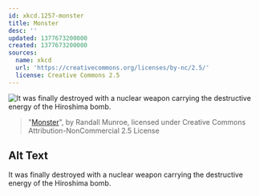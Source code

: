 ```yaml
---
id: xkcd.1257-monster
title: Monster
desc: ''
updated: 1377673200000
created: 1377673200000
sources:
  name: xkcd
  url: 'https://creativecommons.org/licenses/by-nc/2.5/'
  license: Creative Commons 2.5
---
```

![It was finally destroyed with a nuclear weapon carrying the destructive energy of the Hiroshima bomb.](https://imgs.xkcd.com/comics/monster.png)
> "[Monster](https://xkcd.com/1257/)", by Randall Munroe, licensed under Creative Commons Attribution-NonCommercial 2.5 License

## Alt Text
It was finally destroyed with a nuclear weapon carrying the destructive energy of the Hiroshima bomb.
